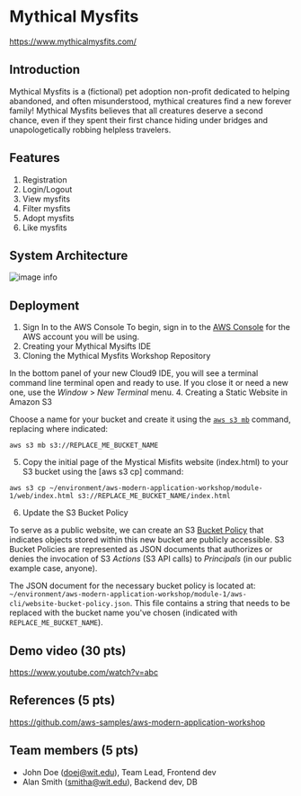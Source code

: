 # Mythical Mysfits

https://www.mythicalmysfits.com/

## Introduction

Mythical Mysfits is a (fictional) pet adoption non-profit dedicated to helping abandoned, and often misunderstood, mythical creatures find a new forever family! Mythical Mysfits believes that all creatures deserve a second chance, even if they spent their first chance hiding under bridges and unapologetically robbing helpless travelers.

## Features
1. Registration
2. Login/Logout
3. View mysfits 
4. Filter mysfits
5. Adopt mysfits
6. Like mysfits

## System Architecture
![image info](https://d1.awsstatic.com/Getting%20Started/build-modern-app-fargate-lambda-dynamodb-python/architecture-diagram-AWS-Developer-Center_mythical-mysfits-application-architecture-1%401.5x.22db78a48a57bd00cce92f44146e96d3312ab1e3.png)

## Deployment
1. Sign In to the AWS Console
To begin, sign in to the [AWS Console](https://console.aws.amazon.com) for the AWS account you will be using.
2. Creating your Mythical Mysifts IDE
3. Cloning the Mythical Mysfits Workshop Repository

In the bottom panel of your new Cloud9 IDE, you will see a terminal command line terminal open and ready to use. If you close it or need a new one, use the *Window* > *New Terminal* menu.
4. Creating a Static Website in Amazon S3

Choose a name for your bucket and create it using the [```aws s3 mb```](https://docs.aws.amazon.com/cli/latest/reference/s3/mb.html) command, replacing where indicated:

```
aws s3 mb s3://REPLACE_ME_BUCKET_NAME
```
5. Copy the initial page of the Mystical Misfits website (index.html) to your S3 bucket using the [aws s3 cp] command:

```
aws s3 cp ~/environment/aws-modern-application-workshop/module-1/web/index.html s3://REPLACE_ME_BUCKET_NAME/index.html
```

6. Update the S3 Bucket Policy

To serve as a public website, we can create an S3 [Bucket Policy](https://docs.aws.amazon.com/AmazonS3/latest/dev/example-bucket-policies.html) that indicates objects stored within this new bucket are publicly accessible. S3 Bucket Policies are represented as JSON documents that authorizes or denies the invocation of S3 *Actions* (S3 API calls) to *Principals* (in our public example case, anyone). 

The JSON document for the necessary bucket policy is located at: `~/environment/aws-modern-application-workshop/module-1/aws-cli/website-bucket-policy.json`.  This file contains a string that needs to be replaced with the bucket name you've chosen (indicated with `REPLACE_ME_BUCKET_NAME`).

## Demo video (30 pts)

https://www.youtube.com/watch?v=abc

## References (5 pts)

https://github.com/aws-samples/aws-modern-application-workshop

## Team members (5 pts)

* John Doe (doej@wit.edu), Team Lead, Frontend dev
* Alan Smith (smitha@wit.edu), Backend dev, DB

